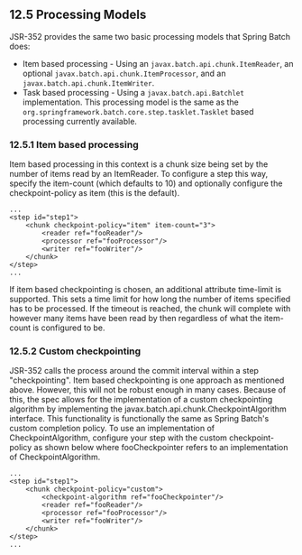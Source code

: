 ## 12.5 Processing Models

JSR-352 provides the same two basic processing models that Spring Batch does:

- Item based processing - Using an `javax.batch.api.chunk.ItemReader`, an optional `javax.batch.api.chunk.ItemProcessor`, and an `javax.batch.api.chunk.ItemWriter`.
- Task based processing - Using a `javax.batch.api.Batchlet` implementation. This processing model is the same as the `org.springframework.batch.core.step.tasklet.Tasklet` based processing currently available.

### 12.5.1 Item based processing

Item based processing in this context is a chunk size being set by the number of items read by an ItemReader. To configure a step this way, specify the item-count (which defaults to 10) and optionally configure the checkpoint-policy as item (this is the default).

	...
	<step id="step1">
	    <chunk checkpoint-policy="item" item-count="3">
	        <reader ref="fooReader"/>
	        <processor ref="fooProcessor"/>
	        <writer ref="fooWriter"/>
	    </chunk>
	</step>
	...

If item based checkpointing is chosen, an additional attribute time-limit is supported. This sets a time limit for how long the number of items specified has to be processed. If the timeout is reached, the chunk will complete with however many items have been read by then regardless of what the item-count is configured to be.

### 12.5.2 Custom checkpointing

JSR-352 calls the process around the commit interval within a step "checkpointing". Item based checkpointing is one approach as mentioned above. However, this will not be robust enough in many cases. Because of this, the spec allows for the implementation of a custom checkpointing algorithm by implementing the javax.batch.api.chunk.CheckpointAlgorithm interface. This functionality is functionally the same as Spring Batch's custom completion policy. To use an implementation of CheckpointAlgorithm, configure your step with the custom checkpoint-policy as shown below where fooCheckpointer refers to an implementation of CheckpointAlgorithm.

	...
	<step id="step1">
	    <chunk checkpoint-policy="custom">
	        <checkpoint-algorithm ref="fooCheckpointer"/>
	        <reader ref="fooReader"/>
	        <processor ref="fooProcessor"/>
	        <writer ref="fooWriter"/>
	    </chunk>
	</step>
	...


